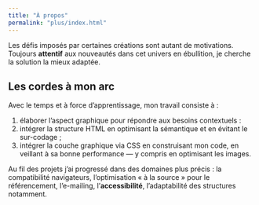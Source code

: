 ```yaml
---
title: "À propos"
permalink: "plus/index.html"
---
```

Les défis imposés par certaines créations sont autant de motivations. Toujours **attentif** aux nouveautés dans cet univers en ébullition, je cherche la solution la mieux adaptée.

## Les cordes à mon arc

Avec le temps et à force d’apprentissage, mon travail consiste à&nbsp;:

1.  élaborer l’aspect graphique pour répondre aux besoins contextuels&nbsp;:
2.  intégrer la structure HTML en optimisant la sémantique et en évitant le sur-codage&nbsp;;
3.  intégrer la couche graphique via CSS en construisant mon code, en veillant à sa bonne performance&nbsp;— y compris en optimisant les images.

Au fil des projets j’ai progressé dans des domaines plus précis&nbsp;: la compatibilité navigateurs, l’optimisation «&nbsp;à la source&nbsp;» pour le référencement, l’e-mailing, l’**accessibilité**, l’adaptabilité des structures notamment.